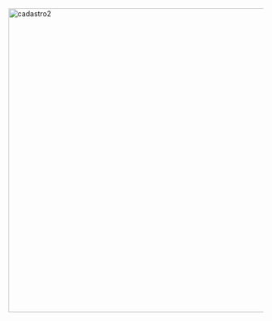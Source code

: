 <img width="978" height="600" alt="cadastro2" src="https://github.com/user-attachments/assets/fbd6e0e6-d753-4610-a464-c30b2fe48455" />
